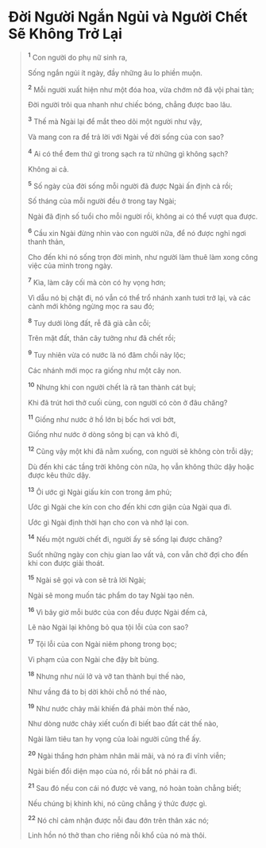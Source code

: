# Ðời Người Ngắn Ngủi và Người Chết Sẽ Không Trở Lại

> <sup><b>1</b></sup> Con người do phụ nữ sinh ra,
> 
> Sống ngắn ngủi ít ngày, đầy những âu lo phiền muộn.
> 
> <sup><b>2</b></sup> Mỗi người xuất hiện như một đóa hoa, vừa chớm nở đã vội phai tàn;
> 
> Ðời người trôi qua nhanh như chiếc bóng, chẳng được bao lâu.
> 
> <sup><b>3</b></sup> Thế mà Ngài lại để mắt theo dõi một người như vậy,
> 
> Và mang con ra để trả lời với Ngài về đời sống của con sao?
> 
> <sup><b>4</b></sup> Ai có thể đem thứ gì trong sạch ra từ những gì không sạch?
> 
> Không ai cả.
> 
> <sup><b>5</b></sup> Số ngày của đời sống mỗi người đã được Ngài ấn định cả rồi;
> 
> Số tháng của mỗi người đều ở trong tay Ngài;
> 
> Ngài đã định số tuổi cho mỗi người rồi, không ai có thể vượt qua được.
> 
> <sup><b>6</b></sup> Cầu xin Ngài đừng nhìn vào con người nữa, để nó được nghỉ ngơi thanh thản,
> 
> Cho đến khi nó sống trọn đời mình, như người làm thuê làm xong công việc của mình trong ngày.
> 
> <sup><b>7</b></sup> Kìa, làm cây cối mà còn có hy vọng hơn;
> 
> Vì dẫu nó bị chặt đi, nó vẫn có thể trổ nhánh xanh tươi trở lại, và các cành mới không ngừng mọc ra sau đó;
> 
> <sup><b>8</b></sup> Tuy dưới lòng đất, rễ đã già cằn cỗi;
> 
> Trên mặt đất, thân cây tưởng như đã chết rồi;
> 
> <sup><b>9</b></sup> Tuy nhiên vừa có nước là nó đâm chồi nảy lộc;
> 
> Các nhánh mới mọc ra giống như một cây non.
> 
> <sup><b>10</b></sup> Nhưng khi con người chết là rã tan thành cát bụi;
> 
> Khi đã trút hơi thở cuối cùng, con người có còn ở đâu chăng?
> 
> <sup><b>11</b></sup> Giống như nước ở hồ lớn bị bốc hơi vơi bớt,
> 
> Giống như nước ở dòng sông bị cạn và khô đi,
> 
> <sup><b>12</b></sup> Cũng vậy một khi đã nằm xuống, con người sẽ không còn trỗi dậy;
> 
> Dù đến khi các tầng trời không còn nữa, họ vẫn không thức dậy hoặc được kêu thức dậy.
> 
> <sup><b>13</b></sup> Ôi ước gì Ngài giấu kín con trong âm phủ;
> 
> Ước gì Ngài che kín con cho đến khi cơn giận của Ngài qua đi.
> 
> Ước gì Ngài định thời hạn cho con và nhớ lại con.
> 
> <sup><b>14</b></sup> Nếu một người chết đi, người ấy sẽ sống lại được chăng?
> 
> Suốt những ngày con chịu gian lao vất vả, con vẫn chờ đợi cho đến khi con được giải thoát.
> 
> <sup><b>15</b></sup> Ngài sẽ gọi và con sẽ trả lời Ngài;
> 
> Ngài sẽ mong muốn tác phẩm do tay Ngài tạo nên.
> 
> <sup><b>16</b></sup> Vì bây giờ mỗi bước của con đều được Ngài đếm cả,
> 
> Lẽ nào Ngài lại không bỏ qua tội lỗi của con sao?
> 
> <sup><b>17</b></sup> Tội lỗi của con Ngài niêm phong trong bọc;
> 
> Vi phạm của con Ngài che đậy bít bùng.
> 
> <sup><b>18</b></sup> Nhưng như núi lở và vỡ tan thành bụi thế nào,
> 
> Như vầng đá to bị dời khỏi chỗ nó thế nào,
> 
> <sup><b>19</b></sup> Như nước chảy mãi khiến đá phải mòn thế nào,
> 
> Như dòng nước chảy xiết cuốn đi biết bao đất cát thế nào,
> 
> Ngài làm tiêu tan hy vọng của loài người cũng thể ấy.
> 
> <sup><b>20</b></sup> Ngài thắng hơn phàm nhân mãi mãi, và nó ra đi vĩnh viễn;
> 
> Ngài biến đổi diện mạo của nó, rồi bắt nó phải ra đi.
> 
> <sup><b>21</b></sup> Sau đó nếu con cái nó được vẻ vang, nó hoàn toàn chẳng biết;
> 
> Nếu chúng bị khinh khi, nó cũng chẳng ý thức được gì.
> 
> <sup><b>22</b></sup> Nó chỉ cảm nhận được nỗi đau đớn trên thân xác nó;
> 
> Linh hồn nó thở than cho riêng nỗi khổ của nó mà thôi.
>

